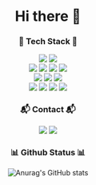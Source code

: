 
<div align="center">
  
# Hi there 👋


### 🧱 Tech Stack 🧱
<img src="https://img.shields.io/badge/Java-007396?style=flat-square&logo=OpenJDK&logoColor=white"/>  
<img src="https://img.shields.io/badge/SpringBoot-6DB33F?style=flat-square&logo=springboot&logoColor=white"/>  
<br>
<img src="https://img.shields.io/badge/MySQL-4479A1?style=flat-square&logo=MySQL&logoColor=white"/>  
<img src="https://img.shields.io/badge/PostgreSQL-4169E1?style=flat-square&logo=postgresql&logoColor=white"/>  
<img src="https://img.shields.io/badge/Redis-FF4438?style=flat-square&logo=redis&logoColor=white"/> 
<img src="https://img.shields.io/badge/Kafka-231F20?style=flat-square&logo=apachekafka&logoColor=white"/>  
<br>
<img src="https://img.shields.io/badge/Elasticsearch-FEC514?style=flat-square&logo=elasticsearch&logoColor=white"/>
<img src="https://img.shields.io/badge/Logstash-00A866?style=flat-square&logo=logstash&logoColor=white"/>
<img src="https://img.shields.io/badge/Kibana-E8478B?style=flat-square&logo=kibana&logoColor=white"/>
<br>
<img src="https://img.shields.io/badge/Docker-2496ED?style=flat-square&logo=docker&logoColor=white"/>
<img src="https://img.shields.io/badge/Jenkins-D24939?style=flat-square&logo=jenkins&logoColor=white"/>  
<img src="https://img.shields.io/badge/Jenkins-D24939?style=flat-square&logo=jenkins&logoColor=white"/>  
<img src="https://img.shields.io/badge/Github Actions-2088FF?style=flat-square&logo=githubactions&logoColor=white"/>  

### 📬 Contact 📬
<a href="mailto:osc0533@gmail.com"><img src="https://img.shields.io/badge/Gmail-EA4335?style=flat-square&logo=gmail&logoColor=white"/></a>
<a href="https://velog.io/@sepang-pang/posts"><img src="https://img.shields.io/badge/Velog-20C997?style=flat-square&logo=velog&logoColor=white"/></a>


### 📊 Github Status 📊
![Anurag's GitHub stats](https://github-readme-stats.vercel.app/api?username=sepang-pang&show_icons=true&theme=tokyonight&custom_title=Sechang's%20GitHub%20Stats)
</div>











<!--
**sepang-pang/sepang-pang** is a ✨ _special_ ✨ repository because its `README.md` (this file) appears on your GitHub profile.

Here are some ideas to get you started:

- 🔭 I’m currently working on ...
- 🌱 I’m currently learning ...
- 👯 I’m looking to collaborate on ...
- 🤔 I’m looking for help with ...
- 💬 Ask me about ...
- 📫 How to reach me: ...
- 😄 Pronouns: ...
- ⚡ Fun fact: ...
-->
